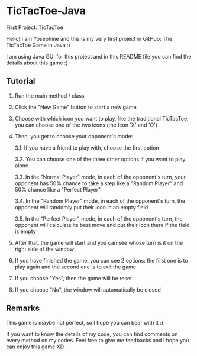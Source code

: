 # TicTacToe-Java
First Project: TicTacToe

Hello! I am Yosephine and this is my very first project in GitHub: The TicTacToe Game in Java :) 

I am using Java GUI for this project and in this README file you can find the details about this game :)

## Tutorial
1. Run the main method / class
2. Click the "New Game" button to start a new game
2. Choose with which icon you want to play, like the traditional TicTacToe, you can choose one of the two icons (the Icon 'X' and 'O')
3. Then, you get to choose your opponent's mode:

   3.1. If you have a friend to play with, choose the first option

   3.2. You can choose one of the three other options if you want to play alone
   
   3.3. In the "Normal Player" mode, in each of the opponent's turn, your opponent has 50% chance to take a step like a "Random Player"
        and 50% chance like a "Perfect Player"
   
   3.4. In the "Random Player" mode, in each of the opponent's turn, the opponent will randomly put their icon in an empty field
   
   3.5. In the "Perfect Player" mode, in each of the opponent's turn, the opponent will calculate its best move and put their icon there if the field is empty
4. After that, the game will start and you can see whose turn is it on the right side of the window
5. If you have finished the game, you can see 2 options: the first one is to play again and the second one is to exit the game
6. If you choose "Yes", then the game will be reset 
8. If you choose "No", the window will automatically be closed

## Remarks
This game is maybe not perfect, so I hope you can bear with it :) 

If you want to know the details of my code, you can find comments on every method on my codes.
Feel free to give me feedbacks and I hope you can enjoy this game XD
